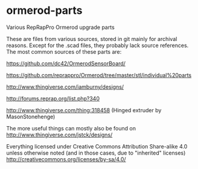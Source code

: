 ormerod-parts
=============

Various RepRapPro Ormerod upgrade parts

These are files from various sources, stored in git mainly for archival reasons. Except for the .scad files, they probably lack source references.
The most common sources of these parts are:

https://github.com/dc42/OrmerodSensorBoard/

https://github.com/reprappro/Ormerod/tree/master/stl/individual%20parts

http://www.thingiverse.com/iamburny/designs/

http://forums.reprap.org/list.php?340

http://www.thingiverse.com/thing:318458 (Hinged extruder by MasonStonehenge)

The more useful things can mostly also be found on
http://www.thingiverse.com/jstck/designs/

Everything licensed under Creative Commons Attribution Share-alike 4.0 unless otherwise noted (and in those cases, due to "inherited" licenses)
http://creativecommons.org/licenses/by-sa/4.0/
